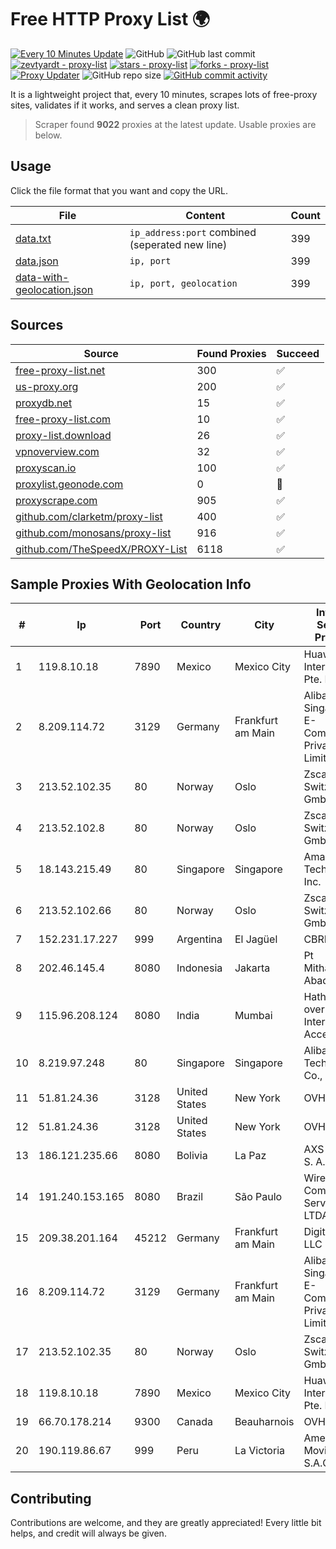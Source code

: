 
# Free HTTP Proxy List 🌍

[![Every 10 Minutes Update](https://github.com/mertguvencli/http-proxy-list/actions/workflows/main.yml/badge.svg?branch=main)](https://github.com/mertguvencli/http-proxy-list/actions/workflows/main.yml)
![GitHub](https://img.shields.io/github/license/mertguvencli/http-proxy-list)
![GitHub last commit](https://img.shields.io/github/last-commit/mertguvencli/http-proxy-list)
[![zevtyardt - proxy-list](https://img.shields.io/static/v1?label=zevtyardt&message=proxy-list&color=blue&logo=github)](https://github.com/zevtyardt/proxy-list "Go to GitHub repo")
[![stars - proxy-list](https://img.shields.io/github/stars/zevtyardt/proxy-list?style=social)](https://github.com/zevtyardt/proxy-list)
[![forks - proxy-list](https://img.shields.io/github/forks/zevtyardt/proxy-list?style=social)](https://github.com/zevtyardt/proxy-list)
[![Proxy Updater](https://github.com/zevtyardt/proxy-list/workflows/Proxy%20Updater/badge.svg)](https://github.com/zevtyardt/proxy-list/actions?query=workflow:"Proxy+Updater")
![GitHub repo size](https://img.shields.io/github/repo-size/zevtyardt/proxy-list)
[![GitHub commit activity](https://img.shields.io/github/commit-activity/m/zevtyardt/proxy-list?logo=commits)](https://github.com/zevtyardt/proxy-list/commits/main)

It is a lightweight project that, every 10 minutes, scrapes lots of free-proxy sites, validates if it works, and serves a clean proxy list.

> Scraper found **9022** proxies at the latest update. Usable proxies are below.

## Usage

Click the file format that you want and copy the URL.

|File|Content|Count|
|----|-------|-----|
|[data.txt](https://raw.githubusercontent.com/mertguvencli/http-proxy-list/main/proxy-list/data.txt)|`ip_address:port` combined (seperated new line)|399|
|[data.json](https://raw.githubusercontent.com/mertguvencli/http-proxy-list/main/proxy-list/data.json)|`ip, port`|399|
|[data-with-geolocation.json](https://raw.githubusercontent.com/mertguvencli/http-proxy-list/main/proxy-list/data-with-geolocation.json)|`ip, port, geolocation`|399|

## Sources

|Source|Found Proxies|Succeed|
|------|-------------|-------|
|[free-proxy-list.net](https://free-proxy-list.net)|300|✅|
|[us-proxy.org](https://www.us-proxy.org)|200|✅|
|[proxydb.net](http://proxydb.net)|15|✅|
|[free-proxy-list.com](https://free-proxy-list.com/?page=&port=&type%5B%5D=http&type%5B%5D=https&up_time=0&search=Search)|10|✅|
|[proxy-list.download](https://www.proxy-list.download/HTTP)|26|✅|
|[vpnoverview.com](https://vpnoverview.com/privacy/anonymous-browsing/free-proxy-servers)|32|✅|
|[proxyscan.io](https://www.proxyscan.io)|100|✅|
|[proxylist.geonode.com](https://proxylist.geonode.com/api/proxy-list?limit=300&page=1&sort_by=lastChecked&sort_type=desc&protocols=http,https)|0|🚫|
|[proxyscrape.com](https://api.proxyscrape.com/v2/?request=displayproxies&protocol=http&timeout=10000&country=all&ssl=all&anonymity=all)|905|✅|
|[github.com/clarketm/proxy-list](https://raw.githubusercontent.com/clarketm/proxy-list/master/proxy-list-raw.txt)|400|✅|
|[github.com/monosans/proxy-list](https://raw.githubusercontent.com/monosans/proxy-list/main/proxies/http.txt)|916|✅|
|[github.com/TheSpeedX/PROXY-List](https://raw.githubusercontent.com/TheSpeedX/PROXY-List/master/http.txt)|6118|✅|


## Sample Proxies With Geolocation Info

|#|Ip|Port|Country|City|Internet Service Provider|
|-|--|----|-------|----|-------------------------|
|1|119.8.10.18|7890|Mexico|Mexico City|Huawei International Pte. LTD|
|2|8.209.114.72|3129|Germany|Frankfurt am Main|Alibaba.com Singapore E-Commerce Private Limited|
|3|213.52.102.35|80|Norway|Oslo|Zscaler Switzerland GmbH|
|4|213.52.102.8|80|Norway|Oslo|Zscaler Switzerland GmbH|
|5|18.143.215.49|80|Singapore|Singapore|Amazon Technologies Inc.|
|6|213.52.102.66|80|Norway|Oslo|Zscaler Switzerland GmbH|
|7|152.231.17.227|999|Argentina|El Jagüel|CBRNET|
|8|202.46.145.4|8080|Indonesia|Jakarta|Pt Mithaharum Abadi|
|9|115.96.208.124|8080|India|Mumbai|Hathway IP over Cable Internet Access|
|10|8.219.97.248|80|Singapore|Singapore|Alibaba (US) Technology Co., Ltd.|
|11|51.81.24.36|3128|United States|New York|OVH US LLC|
|12|51.81.24.36|3128|United States|New York|OVH US LLC|
|13|186.121.235.66|8080|Bolivia|La Paz|AXS Bolivia S. A.|
|14|191.240.153.165|8080|Brazil|São Paulo|Wireless Comm Services LTDA|
|15|209.38.201.164|45212|Germany|Frankfurt am Main|DigitalOcean, LLC|
|16|8.209.114.72|3129|Germany|Frankfurt am Main|Alibaba.com Singapore E-Commerce Private Limited|
|17|213.52.102.35|80|Norway|Oslo|Zscaler Switzerland GmbH|
|18|119.8.10.18|7890|Mexico|Mexico City|Huawei International Pte. LTD|
|19|66.70.178.214|9300|Canada|Beauharnois|OVH SAS|
|20|190.119.86.67|999|Peru|La Victoria|America Movil Peru S.A.C.|



## Contributing

Contributions are welcome, and they are greatly appreciated! Every
little bit helps, and credit will always be given.

